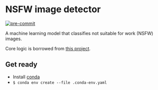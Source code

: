# NSFW image detector
[![pre-commit](https://img.shields.io/badge/pre--commit-enabled-brightgreen?logo=pre-commit&logoColor=white)](https://github.com/pre-commit/pre-commit)

A machine learning model that classifies not suitable for work (NSFW) images.

Core logic is borrowed from [this project](https://github.com/HarshineeSriram/Image-Content-Filtration).

## Get ready
- Install [conda](https://docs.conda.io/projects/conda/en/latest/user-guide/install/index.html)
- `$ conda env create --file .conda-env.yaml`
